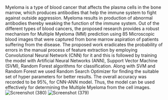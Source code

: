  Myeloma is a type of blood cancer that affects the 
plasma cells in the bone marrow, which produces antibodies 
that help the immune system to fight against outside 
aggression. Myeloma results in production of abnormal antibodies thereby weaking the function of the immune system. 
Out of the different types of blood cancers, the proposed 
research provides a robust mechanism for Multiple 
Myeloma (MM) prediction using 85 Microscopic blood 
images that were captured from bone marrow aspiration of 
patients suffering from the disease. The proposed work 
eradicates the probability of errors in the manual process of 
feature extraction by employing Convolutional Neural 
Network (CNN) for it and this is followed by training the 
model with Artificial Neural Networks (ANN), Support 
Vector Machine (SVM), Random Forest algorithms for 
classification. Along with SVM and Random Forest we used 
Random Search Optimizer for finding the suitable set of 
hyper parameters for better results. The overall accuracy 
was recorded to be 95%, for CNN-ANN model. Thus, the 
model can be used effectively for determining the Multiple 
Myeloma from the cell images. 
![Screenshot (380)](https://user-images.githubusercontent.com/32958525/150371874-11e56457-449c-4b2f-930e-63142dd27808.png)
![Screenshot (379)](https://user-images.githubusercontent.com/32958525/150372031-ca68ebe1-61e3-4651-9eff-aafc4b61b1d9.png)
